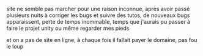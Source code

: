site ne semble pas marcher pour une raison inconnue, après avoir passé plusieurs nuits à corriger les bugs et suivre des tutos, de nouveaux bugs apparaissent, perte de temps inommable, temps que j'aurais pu passer à faire le projet unity ou même regarder mes pieds

et on a pas de site en ligne, à chaque fois il fallait payer le domaine, pas fou le loup

